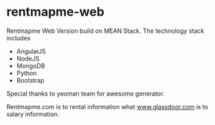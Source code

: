 # rentmapme-web
Rentmapme Web Version build on MEAN Stack. The technology stack includes 
+ AngularJS
+ NodeJS
+ MongoDB 
+ Python
+ Bootstrap

Special thanks to yeoman team for awesome generator. 

Rentmapme.com is to rental information what www.glassdoor.com is to salary information. 

